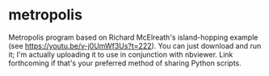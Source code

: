 # metropolis
Metropolis program based on Richard McElreath's island-hopping example (see https://youtu.be/v-j0UmWf3Us?t=222).
You can just download and run it; I'm actually uploading it to use in conjunction with nbviewer. Link forthcoming if that's your preferred method of sharing Python scripts. 
